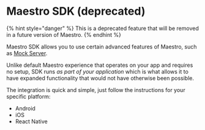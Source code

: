 # Maestro SDK (deprecated)

{% hint style="danger" %}
This is a deprecated feature that will be removed in a future version of Maestro.
{% endhint %}

Maestro SDK allows you to use certain advanced features of Maestro, such as [Mock Server](../maestro-mock-server/).&#x20;

Unlike default Maestro experience that operates on your app and requires no setup, SDK runs _as part of your application_ which is what allows it to have expanded functionality that would not have otherwise been possible.

The integration is quick and simple, just follow the instructions for your specific platform:

* Android
* iOS
* React Native

